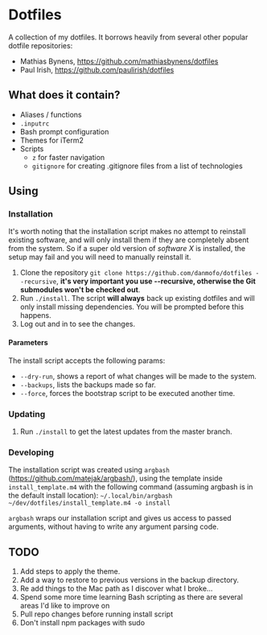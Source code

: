 # Dotfiles

A collection of my dotfiles. It borrows heavily from several other popular dotfile repositories:
- Mathias Bynens, https://github.com/mathiasbynens/dotfiles
- Paul Irish, https://github.com/paulirish/dotfiles

## What does it contain?

- Aliases / functions
- `.inputrc`
- Bash prompt configuration
- Themes for iTerm2
- Scripts
  - `z` for faster navigation
  - `gitignore` for creating .gitignore files from a list of technologies

## Using

### Installation

It's worth noting that the installation script makes no attempt to reinstall existing software, and will only install them if they are completely
absent from the system. So if a super old version of *software X* is installed, the setup may fail and you will need to manually reinstall it.

1. Clone the repository `git clone https://github.com/danmofo/dotfiles --recursive`, **it's very important you use --recursive, otherwise the Git submodules won't be checked out**.
2. Run `./install`. The script **will always** back up existing dotfiles and will only install missing dependencies. You will be prompted before this happens.
3. Log out and in to see the changes.

#### Parameters

The install script accepts the following params:
- `--dry-run`, shows a report of what changes will be made to the system.
- `--backups`, lists the backups made so far.
- `--force`, forces the bootstrap script to be executed another time.

### Updating

1. Run `./install` to get the latest updates from the master branch.

### Developing

The installation script was created using `argbash` (https://github.com/matejak/argbash/), using the template inside `install_template.m4` with the following command (assuming argbash is in the default install location): `~/.local/bin/argbash ~/dev/dotfiles/install_template.m4 -o install`

`argbash` wraps our installation script and gives us access to passed arguments, without having to write any argument parsing code.

## TODO

1. Add steps to apply the theme.
2. Add a way to restore to previous versions in the backup directory.
3. Re add things to the Mac path as I discover what I broke...
4. Spend some more time learning Bash scripting as there are several areas I'd like to improve on
5. Pull repo changes before running install script
6. Don't install npm packages with sudo
